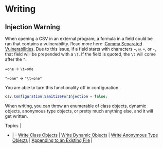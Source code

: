 ﻿# Writing

<h2 class="title is-2 has-text-danger">Injection Warning</h2>

When opening a CSV in an external program, a formula in a field could be ran that contains a vulnerability. Read more here: [Comma Separated Vulnerabilities](https://www.contextis.com/blog/comma-separated-vulnerabilities). Due to this issue, if a field starts with characters `=`, `@`, `+`, or `-`, that field will be prepended with a `\t`. If the field is quoted, the `\t` will come after the `"`.

`=one` -> `\t=one`

`"=one"` -> `"\t=one"`

You are able to turn this functionality off in configuration.

```cs
csv.Configuration.SanitizeForInjection = false;
```

When writing, you can throw an enumerable of class objects, dynamic objects, anonymous type objects, or pretty much anything else, and it will get written.

Topics | &nbsp;
- | -
[Write Class Objects](~/examples/writing/write-class-objects) |
[Write Dynamic Objects](~/examples/writing/write-dynamic-objects) |
[Write Anonymous Type Objects](~/examples/writing/write-anonymous-type-objects) |
[Appending to an Existing File](~/examples/writing/appending-to-an-existing-file) |
